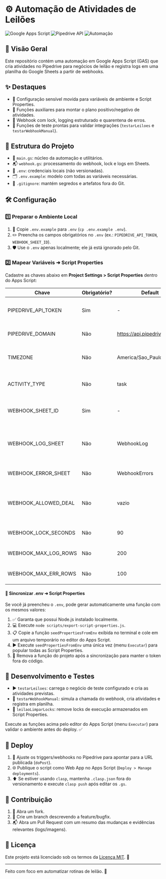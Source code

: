 # ⚙️ Automação de Atividades de Leilões

![Google Apps Script](https://img.shields.io/badge/Google%20Apps%20Script-4285F4?logo=google&logoColor=white)
![Pipedrive API](https://img.shields.io/badge/Pipedrive%20API-00b594?logo=pipedrive&logoColor=white)
![Automação](https://img.shields.io/badge/Automação-Leilões-orange)

## 📌 Visão Geral

Este repositório contém uma automação em Google Apps Script (GAS) que cria atividades no Pipedrive para negócios de leilão e registra logs em uma planilha do Google Sheets a partir de webhooks.

## ✨ Destaques

- 🔐 Configuração sensível movida para variáveis de ambiente e Script Properties.
- 🧭 Funções auxiliares para montar o plano positivo/negativo de atividades.
- 🔁 Webhook com lock, logging estruturado e quarentena de erros.
- 🧪 Funções de teste prontas para validar integrações (`testarLeiloes` e `testarWebhookManual`).

## 🧱 Estrutura do Projeto

- 📄 `main.gs`: núcleo da automação e utilitários.
- 📬 `webhook.gs`: processamento do webhook, lock e logs em Sheets.
- 🧷 `.env`: credenciais locais (não versionadas).
- 🗂️ `.env.example`: modelo com todas as variáveis necessárias.
- 🚫 `.gitignore`: mantém segredos e artefatos fora do Git.

## 🛠️ Configuração

### 1️⃣ Preparar o Ambiente Local

1. 📁 Copie `.env.example` para `.env` (`cp .env.example .env`).
2. ✏️ Preencha os campos obrigatórios no `.env` (ex.: `PIPEDRIVE_API_TOKEN`, `WEBHOOK_SHEET_ID`).
3. 🛡️ Use o `.env` apenas localmente; ele já está ignorado pelo Git.

### 2️⃣ Mapear Variáveis ➜ Script Properties

Cadastre as chaves abaixo em **Project Settings > Script Properties** dentro do Apps Script:

| Chave                | Obrigatório? | Default                      | Descrição                                            |
| -------------------- | ------------ | ---------------------------- | ---------------------------------------------------- |
| PIPEDRIVE_API_TOKEN  | Sim          | -                            | Token de acesso da API do Pipedrive.                 |
| PIPEDRIVE_DOMAIN     | Não          | https://api.pipedrive.com/v1 | Endpoint base da API opcional.                       |
| TIMEZONE             | Não          | America/Sao_Paulo            | Timezone usado para cálculos de data.                |
| ACTIVITY_TYPE        | Não          | task                         | Tipo de atividade criada no Pipedrive.               |
| WEBHOOK_SHEET_ID     | Sim          | -                            | ID da planilha usada para logs.                      |
| WEBHOOK_LOG_SHEET    | Não          | WebhookLog                   | Nome da aba onde as execuções são registradas.       |
| WEBHOOK_ERROR_SHEET  | Não          | WebhookErrors                | Nome da aba de erros.                                |
| WEBHOOK_ALLOWED_DEAL | Não          | vazio                        | ID específico permitido (ou deixe vazio para todos). |
| WEBHOOK_LOCK_SECONDS | Não          | 90                           | Tempo do lock anti-duplicidade.                      |
| WEBHOOK_MAX_LOG_ROWS | Não          | 200                          | Limite de linhas de log.                             |
| WEBHOOK_MAX_ERR_ROWS | Não          | 100                          | Limite de linhas de erro.                            |

#### 🔄 Sincronizar .env ➜ Script Properties

Se você já preencheu o `.env`, pode gerar automaticamente uma função com os mesmos valores:

1. ✅ Garanta que possui Node.js instalado localmente.
2. 💻 Execute `node scripts/export-script-properties.js`.
3. 📋 Copie a função `seedPropertiesFromEnv` exibida no terminal e cole em um arquivo temporário no editor do Apps Script.
4. ▶️ Execute `seedPropertiesFromEnv` uma única vez (menu `Executar`) para popular todas as Script Properties.
5. 🧹 Remova a função do projeto após a sincronização para manter o token fora do código.

## 🧪 Desenvolvimento e Testes

- ▶️ `testarLeiloes`: carrega o negócio de teste configurado e cria as atividades previstas.
- 📡 `testarWebhookManual`: simula a chamada do webhook, cria atividades e registra em planilha.
- 🧼 `leilaoLimparLocks`: remove locks de execução armazenados em Script Properties.

Execute as funções acima pelo editor do Apps Script (menu `Executar`) para validar o ambiente antes do deploy. ✅

## 🚀 Deploy

1. 🔗 Ajuste os triggers/webhooks no Pipedrive para apontar para a URL publicada (`doPost`).
2. 🌐 Publique o script como Web App no Apps Script (`Deploy > Manage deployments`).
3. ⬆️ Se estiver usando `clasp`, mantenha `.clasp.json` fora do versionamento e execute `clasp push` após editar os `.gs`.

## 🤝 Contribuição

1. 🍴 Abra um fork.
2. 🌱 Crie um branch descrevendo a feature/bugfix.
3. 📬 Abra um Pull Request com um resumo das mudanças e evidências relevantes (logs/imagens).

## 📄 Licença

Este projeto está licenciado sob os termos da [Licença MIT](LICENSE). 📝

---

Feito com foco em automatizar rotinas de leilão. 💙
